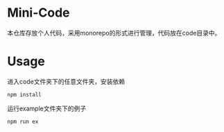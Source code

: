 # Mini-Code
本仓库存放个人代码，采用monorepo的形式进行管理，代码放在code目录中。

# Usage
进入code文件夹下的任意文件夹，安装依赖
```shell
npm install
```
运行example文件夹下的例子
```shell
npm run ex
```
